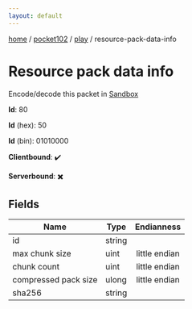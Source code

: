 ```yaml
---
layout: default
---
```


[home](/)  /  [pocket102](/protocol/pocket102)  /  [play](/protocol/pocket102/play)  /  resource-pack-data-info

# Resource pack data info

Encode/decode this packet in [Sandbox](../../../sandbox/pocket102#Play.ResourcePackDataInfo)

**Id**: 80

**Id** (hex): 50

**Id** (bin): 01010000

**Clientbound**: ✔️

**Serverbound**: ✖️

## Fields

Name | Type | Endianness
---|---|:---:
id | string | 
max chunk size | uint | little endian
chunk count | uint | little endian
compressed pack size | ulong | little endian
sha256 | string |
